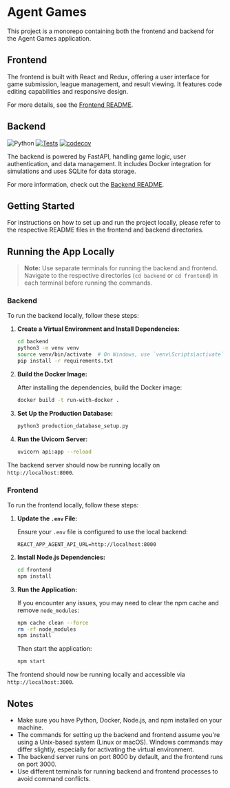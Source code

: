 # Agent Games

This project is a monorepo containing both the frontend and backend for the Agent Games application.

## Frontend

The frontend is built with React and Redux, offering a user interface for game submission, league management, and result viewing. It features code editing capabilities and responsive design.

For more details, see the [Frontend README](./frontend/README.md).

## Backend

![Python](https://img.shields.io/badge/python-3.12-blue.svg) [![Tests](https://github.com/SanjinDedic/agent_games/actions/workflows/test.yml/badge.svg)](https://github.com/SanjinDedic/agent_games/actions/workflows/test.yml) [![codecov](https://codecov.io/gh/SanjinDedic/agent_games/graph/badge.svg?token=PWUU4GJSOD)](https://codecov.io/gh/SanjinDedic/agent_games)

The backend is powered by FastAPI, handling game logic, user authentication, and data management. It includes Docker integration for simulations and uses SQLite for data storage.

For more information, check out the [Backend README](./backend/README.md).

## Getting Started

For instructions on how to set up and run the project locally, please refer to the respective README files in the frontend and backend directories.

## Running the App Locally

> **Note:** Use separate terminals for running the backend and frontend. Navigate to the respective directories (`cd backend` or `cd frontend`) in each terminal before running the commands.

### Backend

To run the backend locally, follow these steps:

1. **Create a Virtual Environment and Install Dependencies:**

    ```bash
    cd backend
    python3 -m venv venv
    source venv/bin/activate  # On Windows, use `venv\Scripts\activate`
    pip install -r requirements.txt
    ```

2. **Build the Docker Image:**

    After installing the dependencies, build the Docker image:

    ```bash
    docker build -t run-with-docker .
    ```

3. **Set Up the Production Database:**

    ```bash
    python3 production_database_setup.py
    ```

4. **Run the Uvicorn Server:**

    ```bash
    uvicorn api:app --reload
    ```

The backend server should now be running locally on `http://localhost:8000`.

### Frontend

To run the frontend locally, follow these steps:

1. **Update the `.env` File:**

    Ensure your `.env` file is configured to use the local backend:

    ```env
    REACT_APP_AGENT_API_URL=http://localhost:8000
    ```

2. **Install Node.js Dependencies:**

    ```bash
    cd frontend
    npm install
    ```

3. **Run the Application:**

    If you encounter any issues, you may need to clear the npm cache and remove `node_modules`:

    ```bash
    npm cache clean --force
    rm -rf node_modules
    npm install
    ```

    Then start the application:

    ```bash
    npm start
    ```

The frontend should now be running locally and accessible via `http://localhost:3000`.

## Notes

- Make sure you have Python, Docker, Node.js, and npm installed on your machine.
- The commands for setting up the backend and frontend assume you're using a Unix-based system (Linux or macOS). Windows commands may differ slightly, especially for activating the virtual environment.
- The backend server runs on port 8000 by default, and the frontend runs on port 3000.
- Use different terminals for running backend and frontend processes to avoid command conflicts.
